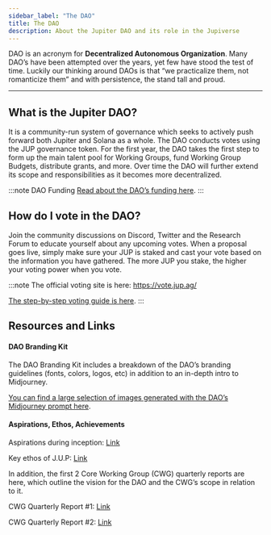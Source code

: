 ```yaml
---
sidebar_label: "The DAO"
title: The DAO
description: About the Jupiter DAO and its role in the Jupiverse
---
```


<head>
    <title>Jupiverse: The DAO</title>
    <meta name="twitter:card" content="summary" />
</head>

DAO is an acronym for **Decentralized Autonomous Organization**. Many DAO’s have been attempted over the years, yet few have stood the test of time. Luckily our thinking around DAOs is that “we practicalize them, not romanticize them” and with persistence, the stand tall and proud.

---

## What is the Jupiter DAO?

It is a community-run system of governance which seeks to actively push forward both Jupiter and Solana as a whole. The DAO conducts votes using the JUP governance token. For the first year, the DAO takes the first step to form up the main talent pool for Working Groups, fund Working Group Budgets, distribute grants, and more. Over time the DAO will further extend its scope and responsibilities as it becomes more decentralized.

:::note DAO Funding
[Read about the DAO’s funding here](https://www.jupresear.ch/t/first-dao-funding/12333).
:::

## How do I vote in the DAO?

Join the community discussions on Discord, Twitter and the Research Forum to educate yourself about any upcoming votes. When a proposal goes live, simply make sure your JUP is staked and cast your vote based on the information you have gathered. The more JUP you stake, the higher your voting power when you vote.

:::note
The official voting site is here: https://vote.jup.ag/

[The step-by-step voting guide is here](./voting-guide).
:::

## Resources and Links

#### DAO Branding Kit

The DAO Branding Kit includes a breakdown of the DAO’s branding guidelines (fonts, colors, logos, etc) in addition to an in-depth intro to Midjourney. 

[You can find a large selection of images generated with the DAO’s Midjourney prompt here](https://drive.google.com/drive/folders/15814AhAw8ICWhUkeex0T5et20XVyebx6).

#### Aspirations, Ethos, Achievements

Aspirations during inception: [Link](https://www.jupresear.ch/t/our-aspirations-for-the-jup-dao/11200)

Key ethos of J.U.P: [Link](https://www.jupresear.ch/t/jup-cat-ppp-a-full-review-of-the-key-ethos-that-drives-jup/20875)

In addition, the first 2 Core Working Group (CWG) quarterly reports are here, which outline the vision for the DAO and the CWG’s scope in relation to it.

CWG Quarterly Report #1: [Link](https://www.jupresear.ch/t/cwg-quarterly-report-1/20094)

CWG Quarterly Report #2: [Link](https://www.jupresear.ch/t/cwg-quarterly-report-2/26559)